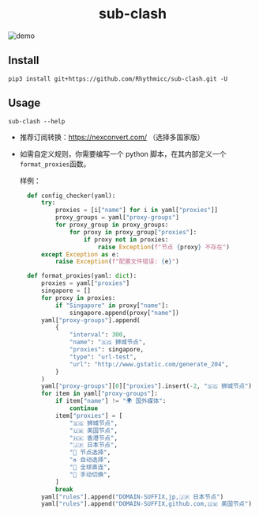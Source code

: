 <h1 style="text-align: center"> sub-clash </h1>

![demo](https://cos.rhythmlian.cn/ImgBed/5aabc7d793a9235387d78f4ad1107391.png)

## Install

```shell
pip3 install git+https://github.com/Rhythmicc/sub-clash.git -U
```

## Usage

```shell
sub-clash --help
```

- 推荐订阅转换：https://nexconvert.com/ （选择多国家版）

- 如需自定义规则，你需要编写一个 python 脚本，在其内部定义一个`format_proxies`函数。

  样例：

  ```python
    def config_checker(yaml):
        try:
            proxies = [i["name"] for i in yaml["proxies"]]
            proxy_groups = yaml["proxy-groups"]
            for proxy_group in proxy_groups:
                for proxy in proxy_group["proxies"]:
                    if proxy not in proxies:
                        raise Exception(f"节点 {proxy} 不存在")
        except Exception as e:
            raise Exception(f"配置文件错误: {e}")

    def format_proxies(yaml: dict):
        proxies = yaml["proxies"]
        singapore = []
        for proxy in proxies:
            if "Singapore" in proxy["name"]:
                singapore.append(proxy["name"])
        yaml["proxy-groups"].append(
            {
                "interval": 300,
                "name": "🇸🇬 狮城节点",
                "proxies": singapore,
                "type": "url-test",
                "url": "http://www.gstatic.com/generate_204",
            }
        )
        yaml["proxy-groups"][0]["proxies"].insert(-2, "🇸🇬 狮城节点")
        for item in yaml["proxy-groups"]:
            if item["name"] != "🌍 国外媒体":
                continue
            item["proxies"] = [
                "🇸🇬 狮城节点",
                "🇺🇲 美国节点",
                "🇭🇰 香港节点",
                "🇯🇵 日本节点",
                "🚀 节点选择",
                "♻️ 自动选择",
                "🎯 全球直连",
                "🚀 手动切换",
            ]
            break
        yaml["rules"].append("DOMAIN-SUFFIX,jp,🇯🇵 日本节点")
        yaml["rules"].append("DOMAIN-SUFFIX,github.com,🇺🇲 美国节点")
  ```
